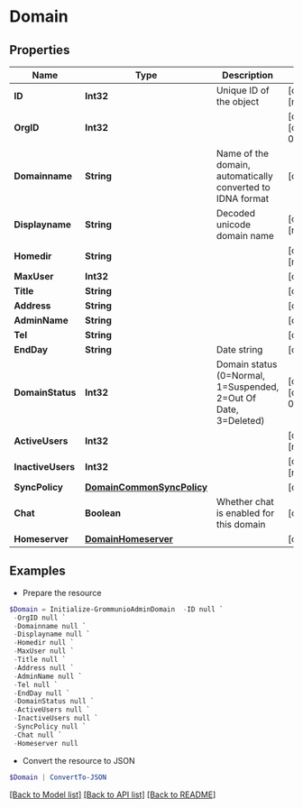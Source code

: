 # Domain
## Properties

Name | Type | Description | Notes
------------ | ------------- | ------------- | -------------
**ID** | **Int32** | Unique ID of the object | [optional] [readonly] 
**OrgID** | **Int32** |  | [optional] [default to 0]
**Domainname** | **String** | Name of the domain, automatically converted to IDNA format | [optional] 
**Displayname** | **String** | Decoded unicode domain name | [optional] [readonly] 
**Homedir** | **String** |  | [optional] [readonly] 
**MaxUser** | **Int32** |  | [optional] 
**Title** | **String** |  | [optional] 
**Address** | **String** |  | [optional] 
**AdminName** | **String** |  | [optional] 
**Tel** | **String** |  | [optional] 
**EndDay** | **String** | Date string | [optional] 
**DomainStatus** | **Int32** | Domain status (0&#x3D;Normal, 1&#x3D;Suspended, 2&#x3D;Out Of Date, 3&#x3D;Deleted) | [optional] [default to 0]
**ActiveUsers** | **Int32** |  | [optional] [readonly] 
**InactiveUsers** | **Int32** |  | [optional] [readonly] 
**SyncPolicy** | [**DomainCommonSyncPolicy**](DomainCommonSyncPolicy.md) |  | [optional] 
**Chat** | **Boolean** | Whether chat is enabled for this domain | [optional] 
**Homeserver** | [**DomainHomeserver**](DomainHomeserver.md) |  | [optional] 

## Examples

- Prepare the resource
```powershell
$Domain = Initialize-GrommunioAdminDomain  -ID null `
 -OrgID null `
 -Domainname null `
 -Displayname null `
 -Homedir null `
 -MaxUser null `
 -Title null `
 -Address null `
 -AdminName null `
 -Tel null `
 -EndDay null `
 -DomainStatus null `
 -ActiveUsers null `
 -InactiveUsers null `
 -SyncPolicy null `
 -Chat null `
 -Homeserver null
```

- Convert the resource to JSON
```powershell
$Domain | ConvertTo-JSON
```

[[Back to Model list]](../README.md#documentation-for-models) [[Back to API list]](../README.md#documentation-for-api-endpoints) [[Back to README]](../README.md)

